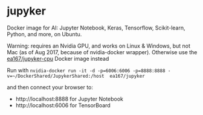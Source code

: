 # jupyker
Docker image for AI: Jupyter Notebook, Keras, Tensorflow, Scikit-learn, Python, and more, on Ubuntu.

Warning: requires an Nvidia GPU, and works on Linux & Windows,
    but not Mac (as of Aug 2017, because of nvidia-docker wrapper).
    Otherwise use the [ea167/jupyker-cpu](https://hub.docker.com/r/ea167/jupyker-cpu) Docker image instead

Run with
`nvidia-docker run -it -d -p=6006:6006 -p=8888:8888 -v=~/DockerShared/JupykerShared:/host  ea167/jupyker`

and then connect your browser to:
* http://localhost:8888 for Jupyter Notebook
* http://localhost:6006 for TensorBoard
